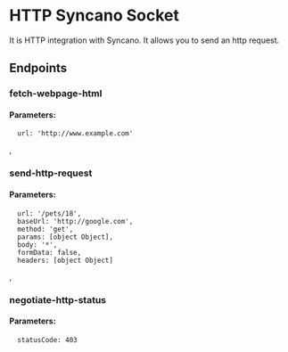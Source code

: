 # HTTP Syncano Socket

It is HTTP integration with Syncano. It allows you to send an http request.

## Endpoints

### fetch-webpage-html

#### Parameters:

      url: 'http://www.example.com'

,
### send-http-request

#### Parameters:

      url: '/pets/18',
      baseUrl: 'http://google.com',
      method: 'get',
      params: [object Object],
      body: '*',
      formData: false,
      headers: [object Object]

,
### negotiate-http-status

#### Parameters:

      statusCode: 403

